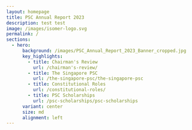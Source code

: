 ```yaml
---
layout: homepage
title: PSC Annual Report 2023
description: test test
image: /images/isomer-logo.svg
permalink: /
sections:
  - hero:
      background: /images/PSC_Annual_Report_2023_Banner_cropped.jpg
      key_highlights:
        - title: Chairman's Review
          url: /chairman's-review/
        - title: The Singapore PSC
          url: /the-singapore-psc/the-singapore-psc
        - title: Constitutional Roles
          url: /constitutional-roles/
        - title: PSC Scholarships
          url: /psc-scholarships/psc-scholarships
      variant: center
      size: md
      alignment: left
---
```

